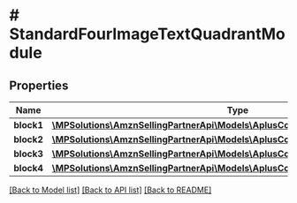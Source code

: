 # # StandardFourImageTextQuadrantModule

## Properties

Name | Type | Description | Notes
------------ | ------------- | ------------- | -------------
**block1** | [**\MPSolutions\AmznSellingPartnerApi\Models\AplusContent\StandardImageTextBlock**](StandardImageTextBlock.md) |  |
**block2** | [**\MPSolutions\AmznSellingPartnerApi\Models\AplusContent\StandardImageTextBlock**](StandardImageTextBlock.md) |  |
**block3** | [**\MPSolutions\AmznSellingPartnerApi\Models\AplusContent\StandardImageTextBlock**](StandardImageTextBlock.md) |  |
**block4** | [**\MPSolutions\AmznSellingPartnerApi\Models\AplusContent\StandardImageTextBlock**](StandardImageTextBlock.md) |  |

[[Back to Model list]](../../README.md#models) [[Back to API list]](../../README.md#endpoints) [[Back to README]](../../README.md)
